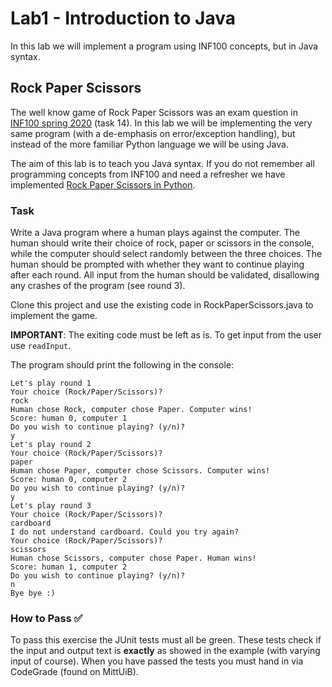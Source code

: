 # Lab1 - Introduction to Java
In this lab we will implement a program using INF100 concepts, but in Java syntax.

## Rock Paper Scissors
The well know game of Rock Paper Scissors was an exam question in [INF100 spring 2020](https://mitt.uib.no/courses/29690/files/3490285/download?wrap=1) (task 14). In this lab we will be implementing the very same program (with a de-emphasis on error/exception handling), but instead of the more familiar Python language we will be using Java.

The aim of this lab is to teach you Java syntax. If you do not remember all programming concepts from INF100 and need a refresher we have implemented [Rock Paper Scissors in Python](https://git.app.uib.no/ii/inf101/22v/tutors/lab1/-/blob/master/RockPaperScissors.py).

### Task
Write a Java program where a human plays against the computer. The human should write their choice of rock, paper or scissors in the console, while the computer should select randomly between the three choices. The human should be prompted with whether they want to continue playing after each round. All input from the human should be validated, disallowing any crashes of the program (see round 3).

Clone this project and use the existing code in RockPaperScissors.java to implement the game. 

**IMPORTANT**: The exiting code must be left as is. To get input from the user use ``readInput``.

The program should print the following in the console:
```
Let's play round 1
Your choice (Rock/Paper/Scissors)?
rock
Human chose Rock, computer chose Paper. Computer wins!
Score: human 0, computer 1
Do you wish to continue playing? (y/n)?
y
Let's play round 2
Your choice (Rock/Paper/Scissors)?
paper
Human chose Paper, computer chose Scissors. Computer wins!
Score: human 0, computer 2
Do you wish to continue playing? (y/n)?
y
Let's play round 3
Your choice (Rock/Paper/Scissors)?
cardboard
I do not understand cardboard. Could you try again?
Your choice (Rock/Paper/Scissors)?
scissors
Human chose Scissors, computer chose Paper. Human wins!
Score: human 1, computer 2
Do you wish to continue playing? (y/n)?
n
Bye bye :)
```

### How to Pass ✅
To pass this exercise the JUnit tests must all be green. These tests check if the input and output text is **exactly** as showed in the example (with varying input of course). When you have passed the tests you must hand in via CodeGrade (found on MittUiB).
